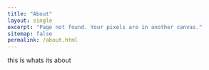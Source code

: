 ```yaml
---
title: "About"
layout: single
excerpt: "Page not found. Your pixels are in another canvas."
sitemap: false
permalink: /about.html
---
```


this is whats its about